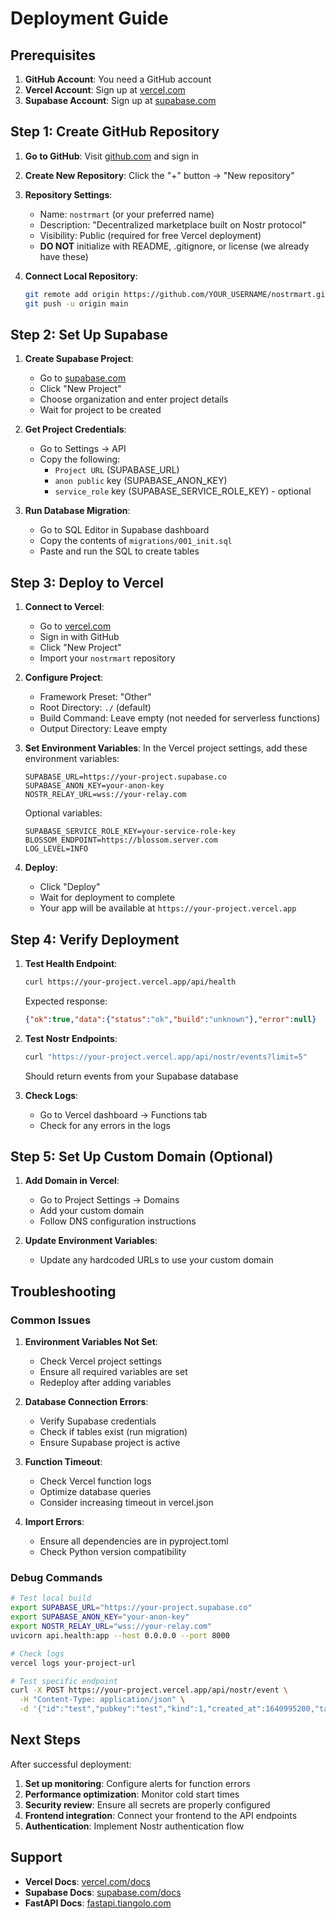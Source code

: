 # Deployment Guide

## Prerequisites

1. **GitHub Account**: You need a GitHub account
2. **Vercel Account**: Sign up at [vercel.com](https://vercel.com)
3. **Supabase Account**: Sign up at [supabase.com](https://supabase.com)

## Step 1: Create GitHub Repository

1. **Go to GitHub**: Visit [github.com](https://github.com) and sign in
2. **Create New Repository**: Click the "+" button → "New repository"
3. **Repository Settings**:
   - Name: `nostrmart` (or your preferred name)
   - Description: "Decentralized marketplace built on Nostr protocol"
   - Visibility: Public (required for free Vercel deployment)
   - **DO NOT** initialize with README, .gitignore, or license (we already have these)

4. **Connect Local Repository**:
   ```bash
   git remote add origin https://github.com/YOUR_USERNAME/nostrmart.git
   git push -u origin main
   ```

## Step 2: Set Up Supabase

1. **Create Supabase Project**:
   - Go to [supabase.com](https://supabase.com)
   - Click "New Project"
   - Choose organization and enter project details
   - Wait for project to be created

2. **Get Project Credentials**:
   - Go to Settings → API
   - Copy the following:
     - `Project URL` (SUPABASE_URL)
     - `anon public` key (SUPABASE_ANON_KEY)
     - `service_role` key (SUPABASE_SERVICE_ROLE_KEY) - optional

3. **Run Database Migration**:
   - Go to SQL Editor in Supabase dashboard
   - Copy the contents of `migrations/001_init.sql`
   - Paste and run the SQL to create tables

## Step 3: Deploy to Vercel

1. **Connect to Vercel**:
   - Go to [vercel.com](https://vercel.com)
   - Sign in with GitHub
   - Click "New Project"
   - Import your `nostrmart` repository

2. **Configure Project**:
   - Framework Preset: "Other"
   - Root Directory: `./` (default)
   - Build Command: Leave empty (not needed for serverless functions)
   - Output Directory: Leave empty

3. **Set Environment Variables**:
   In the Vercel project settings, add these environment variables:
   ```
   SUPABASE_URL=https://your-project.supabase.co
   SUPABASE_ANON_KEY=your-anon-key
   NOSTR_RELAY_URL=wss://your-relay.com
   ```
   
   Optional variables:
   ```
   SUPABASE_SERVICE_ROLE_KEY=your-service-role-key
   BLOSSOM_ENDPOINT=https://blossom.server.com
   LOG_LEVEL=INFO
   ```

4. **Deploy**:
   - Click "Deploy"
   - Wait for deployment to complete
   - Your app will be available at `https://your-project.vercel.app`

## Step 4: Verify Deployment

1. **Test Health Endpoint**:
   ```bash
   curl https://your-project.vercel.app/api/health
   ```
   Expected response:
   ```json
   {"ok":true,"data":{"status":"ok","build":"unknown"},"error":null}
   ```

2. **Test Nostr Endpoints**:
   ```bash
   curl "https://your-project.vercel.app/api/nostr/events?limit=5"
   ```
   Should return events from your Supabase database

3. **Check Logs**:
   - Go to Vercel dashboard → Functions tab
   - Check for any errors in the logs

## Step 5: Set Up Custom Domain (Optional)

1. **Add Domain in Vercel**:
   - Go to Project Settings → Domains
   - Add your custom domain
   - Follow DNS configuration instructions

2. **Update Environment Variables**:
   - Update any hardcoded URLs to use your custom domain

## Troubleshooting

### Common Issues

1. **Environment Variables Not Set**:
   - Check Vercel project settings
   - Ensure all required variables are set
   - Redeploy after adding variables

2. **Database Connection Errors**:
   - Verify Supabase credentials
   - Check if tables exist (run migration)
   - Ensure Supabase project is active

3. **Function Timeout**:
   - Check Vercel function logs
   - Optimize database queries
   - Consider increasing timeout in vercel.json

4. **Import Errors**:
   - Ensure all dependencies are in pyproject.toml
   - Check Python version compatibility

### Debug Commands

```bash
# Test local build
export SUPABASE_URL="https://your-project.supabase.co"
export SUPABASE_ANON_KEY="your-anon-key"
export NOSTR_RELAY_URL="wss://your-relay.com"
uvicorn api.health:app --host 0.0.0.0 --port 8000

# Check logs
vercel logs your-project-url

# Test specific endpoint
curl -X POST https://your-project.vercel.app/api/nostr/event \
  -H "Content-Type: application/json" \
  -d '{"id":"test","pubkey":"test","kind":1,"created_at":1640995200,"tags":[],"content":"test","sig":"test"}'
```

## Next Steps

After successful deployment:

1. **Set up monitoring**: Configure alerts for function errors
2. **Performance optimization**: Monitor cold start times
3. **Security review**: Ensure all secrets are properly configured
4. **Frontend integration**: Connect your frontend to the API endpoints
5. **Authentication**: Implement Nostr authentication flow

## Support

- **Vercel Docs**: [vercel.com/docs](https://vercel.com/docs)
- **Supabase Docs**: [supabase.com/docs](https://supabase.com/docs)
- **FastAPI Docs**: [fastapi.tiangolo.com](https://fastapi.tiangolo.com)
